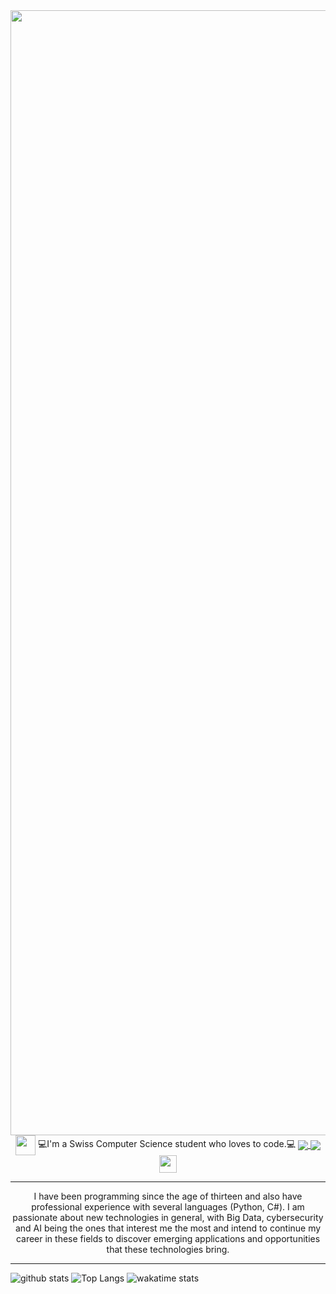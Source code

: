 <!-- maybe include a gif instead -->
<img src="https://user-images.githubusercontent.com/23141863/119359694-2d92f500-bcaa-11eb-9696-fbba61f96454.png" width="1800"/>

<div align="center">
  <img style='vertical-align:middle;' src='https://user-images.githubusercontent.com/23141863/119362313-db9f9e80-bcac-11eb-93a2-68609f056ece.png' width="32">
  <div style='vertical-align:middle; display:inline;'>
    💻I'm a Swiss Computer Science student who loves to code.💻
  </div>
  <a href="https://github.com/jondef/">
    <img align="center" src="https://img.shields.io/badge/GitHub-000000?style=for-the-badge&logo=GitHub&logoColor=white"/>
  </a>
  <a href="https://www.linkedin.com/in/jon-defilla/">
    <img align="center" src="https://img.shields.io/badge/LinkedIn-0077b5?style=for-the-badge&logo=LinkedIn&logoColor=white"/>
  </a>
  <a href="https://github.com/jondef/">
    <img align="center" style='vertical-align:middle;' height=28 src="https://komarev.com/ghpvc/?username=jondef&style=flat-square&color=dc143c"/>
  </a>
</div>
  
----------------

<p align="center">
I have been programming since the age of thirteen and also have professional experience with several languages (Python, C#).
I am passionate about new technologies in general, with Big Data, cybersecurity and AI being the ones that interest me the most and intend to continue my career in these fields to discover emerging applications and opportunities that these technologies bring.
</p>

----------------

![github stats](https://github-readme-stats.vercel.app/api?username=jondef&show_icons=true&hide_title=true&count_private=true&show_icons=true&theme=buefy)
![Top Langs](https://github-readme-stats.vercel.app/api/top-langs/?username=jondef&layout=compact&theme=buefy)
![wakatime stats](https://github-readme-stats.vercel.app/api/wakatime?username=jondef&layout=default&border_color=2e4058&theme=buefy)

<!--
https://simpleicons.org/
![<Badge Name>](https://img.shields.io/badge/<Badge Text>-<Background Color>?style=for-the-badge&logo=<Icon Name>&logoColor=<Logo Color>)

**jondef/jondef** is a ✨ _special_ ✨ repository because its `README.md` (this file) appears on your GitHub profile.

Here are some ideas to get you started:

- 🔭 I’m currently working on ...
- 🌱 I’m currently learning ...
- 👯 I’m looking to collaborate on ...
- 🤔 I’m looking for help with ...
- 💬 Ask me about ...
- 📫 How to reach me: ...
- 😄 Pronouns: ...
- ⚡ Fun fact: ...
-->
